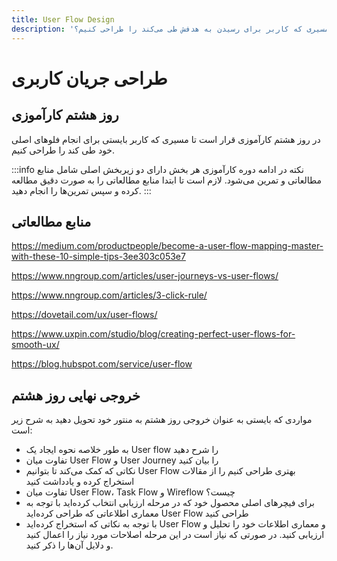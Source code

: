 ```yaml
---
title: User Flow Design
description: 'چگونه مسیری که کاربر برای رسیدن به هدفش طی می‌کند را طراحی کنیم؟'
---
```


# طراحی جریان کاربری

## روز هشتم کارآموزی
در روز هشتم کارآموزی قرار است تا مسیری که کاربر بایستی برای انجام فلوهای اصلی خود طی کند را طراحی کنیم.

:::info نکته
در ادامه دوره کارآموزی هر بخش دارای دو زیربخش اصلی شامل منابع مطالعاتی و تمرین می‌شود.
لازم است تا ابتدا منابع مطالعاتی را به صورت دقیق مطالعه کرده و سپس تمرین‌ها را انجام دهید.
:::

## منابع مطالعاتی

https://medium.com/productpeople/become-a-user-flow-mapping-master-with-these-10-simple-tips-3ee303c053e7

https://www.nngroup.com/articles/user-journeys-vs-user-flows/

https://www.nngroup.com/articles/3-click-rule/

https://dovetail.com/ux/user-flows/

https://www.uxpin.com/studio/blog/creating-perfect-user-flows-for-smooth-ux/

https://blog.hubspot.com/service/user-flow

## خروجی نهایی روز هشتم
مواردی که بایستی به عنوان خروجی روز هشتم به منتور خود تحویل دهید به شرح زیر است:

* به طور خلاصه نحوه ایجاد یک User flow را شرح دهید
* تفاوت میان User Flow و User Journey را بیان کنید
* نکاتی که کمک می‌کند تا بتوانیم User Flow بهتری طراحی کنیم را از مقالات استخراج کرده و یادداشت کنید
* تفاوت میان User Flow، Task Flow و Wireflow چیست؟
* برای فیچرهای اصلی محصول خود که در مرحله ارزیابی انتخاب کرده‌اید با توجه به معماری اطلاعاتی که طراحی کرده‌اید User Flow طراحی کنید
* با توجه به نکاتی که استخراج کرده‌اید User Flow و معماری اطلاعات خود را تحلیل و ارزیابی کنید. در صورتی که نیاز است در این مرحله اصلاحات مورد نیاز را اعمال کنید و دلایل آن‌ها را ذکر کنید.


